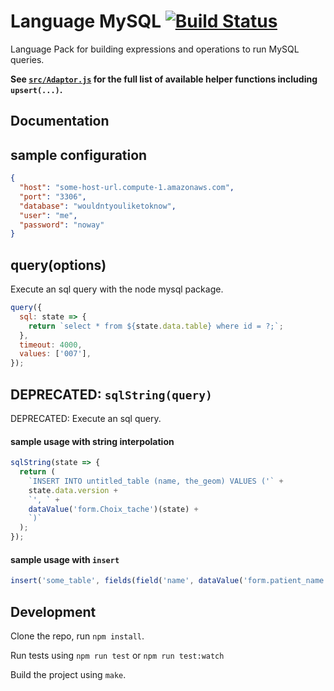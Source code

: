 # Language MySQL [![Build Status](https://travis-ci.org/OpenFn/language-mysql.svg?branch=master)](https://travis-ci.org/OpenFn/language-mysql)

Language Pack for building expressions and operations to run MySQL queries.

**See [`src/Adaptor.js`](https://github.com/OpenFn/language-mysql/blob/master/src/Adaptor.js) for the full list of available helper functions including `upsert(...)`.**

## Documentation

## sample configuration

```json
{
  "host": "some-host-url.compute-1.amazonaws.com",
  "port": "3306",
  "database": "wouldntyouliketoknow",
  "user": "me",
  "password": "noway"
}
```

## query(options)

Execute an sql query with the node mysql package.

```js
query({
  sql: state => {
    return `select * from ${state.data.table} where id = ?;`;
  },
  timeout: 4000,
  values: ['007'],
});
```

## DEPRECATED: `sqlString(query)`

DEPRECATED: Execute an sql query.

#### sample usage with string interpolation

```js
sqlString(state => {
  return (
    `INSERT INTO untitled_table (name, the_geom) VALUES ('` +
    state.data.version +
    `', ` +
    dataValue('form.Choix_tache')(state) +
    `)`
  );
});
```

#### sample usage with `insert`

```js
insert('some_table', fields(field('name', dataValue('form.patient_name'))));
```

## Development

Clone the repo, run `npm install`.

Run tests using `npm run test` or `npm run test:watch`

Build the project using `make`.
